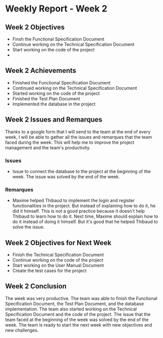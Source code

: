 # Weekly Report - Week 2

## Week 2 Objectives

- Finsh the Functional Specification Document
- Continue working on the Technical Specification Document
- Start working on the code of the project
- 

## Week 2 Achievements

- Finished the Functional Specification Document
- Continued working on the Technical Specification Document
- Started working on the code of the project
- Finished the Test Plan Document
- Implemented the database in the project

## Week 2 Issues and Remarques

Thanks to a google form that I will send to the team at the end of every week, I will be able to gather all the issues and remarques that the team faced during the week. This will help me to improve the project management and the team's productivity.

### Issues

- Issue to connect the database to the project at the beginning of the week. The issue was solved by the end of the week.

### Remarques

-  Maxime helped Thibaud to implement the login and register functionalities in the project. But instead of explaining how to do it, he did it himself. This is not a good practice because it doesn't help Thibaud to learn how to do it. Next time, Maxime should explain how to do it instead of doing it himself. But it's good that he helped Thibaud to solve the issue.



## Week 2 Objectives for Next Week

- Finish the Technical Specification Document
- Continue working on the code of the project
- Start working on the User Manual Document
- Create the test cases for the project

## Week 2 Conclusion

The week was very productive. The team was able to finish the Functional Specification Document, the Test Plan Document, and the database implementation. The team also started working on the Technical Specification Document and the code of the project. The issue that the team faced at the beginning of the week was solved by the end of the week. The team is ready to start the next week with new objectives and new challenges.

